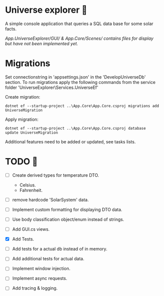 
# Universe explorer :milky_way:

A simple console application that queries a SQL data base for
some solar facts.

*App.UniverseExplorer/GUI/ & App.Core/Scenes/ contains files for display but have not been implemented yet.*

Migrations
===
Set connectionstring in 'appsettings.json' in the 'DevelopUniverseDb' section.
To run migrations apply the following commands from the service folder 'UniverseExplorer\Services.UniverseEf\'

Create migration:
```
dotnet ef --startup-project ..\App.Core\App.Core.csproj migrations add UniverseMigration
```

Apply migration:
```
dotnet ef --startup-project ..\App.Core\App.Core.csproj database update UniverseMigration
```

Additional features need to be added or updated, see tasks lists.


# TODO :stars:

- [ ] Create derived types for temperature DTO.
	- Celsius.
	- Fahrenheit.
- [ ] remove hardcode 'SolarSystem' data.
- [ ] Implement custom formatting for displaying DTO data.
- [ ] Use body classification object/enum instead of strings.
- [ ] Add GUI.cs views.
- [X] Add Tests.
- [ ] Add tests for a actual db instead of in memory.
- [ ] Add additional tests for actual data.
- [ ] Implement window injection.
- [ ] Implement async requests.
- [ ] Add tracing & logging.

